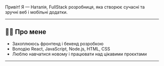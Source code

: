 

Привіт! Я — Наталія, FullStack розробниця, яка створює сучасні та зручні веб і мобільні додатки.

---

## 👩‍💻 Про мене

- Захоплююсь фронтенд і бекенд розробкою
- Володію React, JavaScript, Node.js, HTML, CSS
- Люблю навчатися новому і працювати над цікавими проєктами

---


